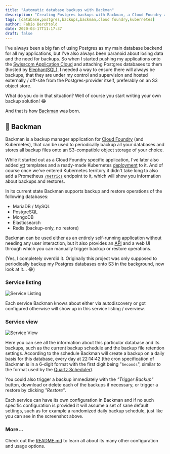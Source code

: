 ```yaml
---
title: "Automatic database backups with Backman"
description: "Creating Postgres backups with Backman, a Cloud Foundry application that can backup and restore your databases"
tags: [database,postgres,backups,backman,cloud foundry,kubernetes]
author: Fabio Berchtold
date: 2020-03-17T11:17:37
draft: false
---
```


I've always been a big fan of using Postgres as my main database backend for all my applications, but I've also always been paranoid about losing data and the need for backups. So when I started pushing my applications onto the [Swisscom Application Cloud](http://developer.swisscom.com/) and attaching Postgres databases to them (hosted by [ElephantSQL](https://www.elephantsql.com/)), I needed a way to ensure there will always be backups, that they are under my control and supervision and hosted externally / off-site from the Postgres-provider itself, preferably on an S3 object store.

What do you do in that situation? Well of course you start writing your own backup solution! 😂

And that is how [Backman](https://github.com/JamesClonk/backman) was born.

## 💽 Backman

Backman is a backup manager application for [Cloud Foundry](https://www.cloudfoundry.org/) (and Kubernetes), that can be used to periodically backup all your databases and stores all backup files onto an S3-compatible object storage of your choice.

While it started out as a Cloud Foundry specific application, I've later also added [ytt](https://github.com/vmware-tanzu/carvel-ytt) templates and a ready-made Kubernetes [deployment](https://github.com/swisscom/backman/blob/master/kubernetes/example/deploy.yml) to it.
And of course once we've entered Kubernetes territory it didn't take long to also add a Prometheus [`/metrics`](https://github.com/JamesClonk/backman/blob/master/README.md#metrics) endpoint to it, which will show you information about backups and restores.

In its current state Backman supports backup and restore operations of the following databases:
- MariaDB / MySQL
- PostgreSQL
- MongoDB
- Elasticsearch
- Redis (backup-only, no restore)

Backman can be used either as an entirely self-running application without needing any user interaction, but it also provides an [API](https://petstore.swagger.io/?url=https://raw.githubusercontent.com/JamesClonk/backman/master/swagger.yml) and a web UI through which you can manually trigger backup or restore operations.

(Yes, I completely overdid it. Originally this project was only supposed to periodically backup my Postgres databases onto S3 in the background, now look at it... 😂)

### Service listing

![Service Listing](https://raw.githubusercontent.com/JamesClonk/backman/master/static/images/backman_services_listing.png)

Each service Backman knows about either via autodiscovery or got configured otherwise will show up in this service listing / overview.

### Service view

![Service View](https://raw.githubusercontent.com/JamesClonk/backman/master/static/images/backman_service_view.png)

Here you can see all the information about this particular database and its backups, such as the current backup schedule and the backup file retention settings. According to the schedule Backman will create a backup on a daily basis for this database, every day at 22:14:42 (the cron specification of Backman is in a 6-digit format with the first digit being "`Seconds`", similar to the format used by the [Quartz Scheduler](http://www.quartz-scheduler.org/documentation/quartz-2.3.0/tutorials/tutorial-lesson-06.html)).

You could also trigger a backup immediately with the *"Trigger Backup"* button, download or delete each of the backups if necessary, or trigger a restore by clicking *"Restore"*.

Each service can have its own configuration in Backman and if no such specific configuration is provided it will assume a set of sane default settings, such as for example a randomized daily backup schedule, just like you can see in the screenshot above.

### More...

Check out the [README.md](https://github.com/JamesClonk/backman/blob/master/README.md) to learn all about its many other configuration and usage options.
